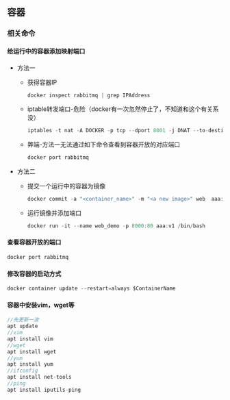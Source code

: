 ## 容器

### 相关命令

#### 给运行中的容器添加映射端口

- 方法一

  - 获得容器IP

    ```java
    docker inspect rabbitmq | grep IPAddress
    ```

  - iptable转发端口-危险（docker有一次忽然停止了，不知道和这个有关系没）

    ```java
    iptables -t nat -A DOCKER -p tcp --dport 8001 -j DNAT --to-destination 172.17.0.19:8000
    ```

  - 弊端-方法一无法通过如下命令查看到容器开放的对应端口

    ```java
    docker port rabbitmq
    ```

- 方法二

  - 提交一个运行中的容器为镜像

    ```java
    docker commit -a "<container_name>" -m "<a new image>" web  aaa:v1
    ```

  - 运行镜像并添加端口

    ```java
    docker run -it --name web_demo -p 8000:80 aaa:v1 /bin/bash
    ```

#### 查看容器开放的端口

```java
docker port rabbitmq
```

#### 修改容器的启动方式

```java
docker container update --restart=always $ContainerName
```

#### 容器中安装vim，wget等

```java
//先更新一波
apt update
//vim
apt install vim
//wget
apt install wget
//yum
apt install yum
//ifconfig
apt install net-tools
//ping
apt install iputils-ping
```

